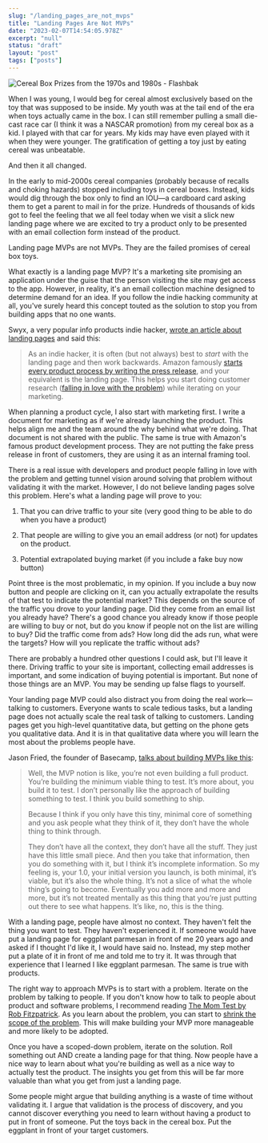 ```yaml
---
slug: "/landing_pages_are_not_mvps"
title: "Landing Pages Are Not MVPs"
date: "2023-02-07T14:54:05.978Z"
excerpt: "null"
status: "draft"
layout: "post"
tags: ["posts"]
---
```

![Cereal Box Prizes from the 1970s and 1980s - Flashbak](https://flashbak.com/wp-content/uploads/2018/10/vintage-cereal-toys.png)

When I was young, I would beg for cereal almost exclusively based on the toy that was supposed to be inside. My youth was at the tail end of the era when toys actually came in the box. I can still remember pulling a small die-cast race car (I think it was a NASCAR promotion) from my cereal box as a kid. I played with that car for years. My kids may have even played with it when they were younger. The gratification of getting a toy just by eating cereal was unbeatable.

And then it all changed.

In the early to mid-2000s cereal companies (probably because of recalls and choking hazards) stopped including toys in cereal boxes. Instead, kids would dig through the box only to find an IOU—a cardboard card asking them to get a parent to mail in for the prize. Hundreds of thousands of kids got to feel the feeling that we all feel today when we visit a slick new landing page where we are excited to try a product only to be presented with an email collection form instead of the product.

Landing page MVPs are not MVPs. They are the failed promises of cereal box toys.

What exactly is a landing page MVP? It's a marketing site promising an application under the guise that the person visiting the site may get access to the app. However, in reality, it's an email collection machine designed to determine demand for an idea. If you follow the indie hacking community at all, you've surely heard this concept touted as the solution to stop you from building apps that no one wants.

Swyx, a very popular info products indie hacker, [wrote an article about landing pages](https://www.indiehackers.com/@swyx/dd474c1b2d) and said this:

> As an indie hacker, it is often (but not always) best to _start_ with the landing page and then work backwards. Amazon famously [starts every product process by writing the press release](http://www.allthingsdistributed.com/2006/11/working_backwards.html), and your equivalent is the landing page. This helps you start doing customer research ([falling in love with the problem](https://www.wired.co.uk/article/waze-uri-levine)) while iterating on your marketing.

When planning a product cycle, I also start with marketing first. I write a document for marketing as if we're already launching the product. This helps align me and the team around the why behind what we're doing. That document is not shared with the public. The same is true with Amazon's famous product development process. They are not putting the fake press release in front of customers, they are using it as an internal framing tool.

There is a real issue with developers and product people falling in love with the problem and getting tunnel vision around solving that problem without validating it with the market. However, I do not believe landing pages solve this problem. Here's what a landing page will prove to you:

1.  That you can drive traffic to your site (very good thing to be able to do when you have a product)
    
2.  That people are willing to give you an email address (or not) for updates on the product.
    
3.  Potential extrapolated buying market (if you include a fake buy now button)
    

Point three is the most problematic, in my opinion. If you include a buy now button and people are clicking on it, can you actually extrapolate the results of that test to indicate the potential market? This depends on the source of the traffic you drove to your landing page. Did they come from an email list you already have? There's a good chance you already know if those people are willing to buy or not, but do you know if people not on the list are willing to buy? Did the traffic come from ads? How long did the ads run, what were the targets? How will you replicate the traffic without ads?

There are probably a hundred other questions I could ask, but I'll leave it there. Driving traffic to your site is important, collecting email addresses is important, and some indication of buying potential is important. But none of those things are an MVP. You may be sending up false flags to yourself.

Your landing page MVP could also distract you from doing the real work—talking to customers. Everyone wants to scale tedious tasks, but a landing page does not actually scale the real task of talking to customers. Landing pages get you high-level quantitative data, but getting on the phone gets you qualitative data. And it is in that qualitative data where you will learn the most about the problems people have.

Jason Fried, the founder of Basecamp, [talks about building MVPs like this](https://37signals.com/podcast/build-half-a-product-not-a-half-assed-project/):

> Well, the MVP notion is like, you’re not even building a full product. You’re building the minimum viable thing to test. It’s more about, you build it to test. I don’t personally like the approach of building something to test. I think you build something to ship.  
>   
> Because I think if you only have this tiny, minimal core of something and you ask people what they think of it, they don’t have the whole thing to think through.  
>   
> They don’t have all the context, they don’t have all the stuff. They just have this little small piece. And then you take that information, then you do something with it, but I think it’s incomplete information. So my feeling is, your 1.0, your initial version you launch, is both minimal, it’s viable, but it’s also the whole thing. It’s not a slice of what the whole thing’s going to become. Eventually you add more and more and more, but it’s not treated mentally as this thing that you’re just putting out there to see what happens. It’s like, no, this is the thing.

With a landing page, people have almost no context. They haven't felt the thing you want to test. They haven't experienced it. If someone would have put a landing page for eggplant parmesan in front of me 20 years ago and asked if I thought I'd like it, I would have said no. Instead, my step mother put a plate of it in front of me and told me to try it. It was through that experience that I learned I like eggplant parmesan. The same is true with products.

The right way to approach MVPs is to start with a problem. Iterate on the problem by talking to people. If you don't know how to talk to people about product and software problems, I recommend reading [The Mom Test by Rob Fitzpatrick](https://www.momtestbook.com/). As you learn about the problem, you can start to [shrink the scope of the problem](https://polluterofminds.com/blog/dont_shrink_the_scope_of_the_solution,_shrink_the_scope_of_the_problem/). This will make building your MVP more manageable and more likely to be adopted.

Once you have a scoped-down problem, iterate on the solution. Roll something out AND create a landing page for that thing. Now people have a nice way to learn about what you're building as well as a nice way to actually test the product. The insights you get from this will be far more valuable than what you get from just a landing page.

Some people might argue that building anything is a waste of time without validating it. I argue that validation is the process of discovery, and you cannot discover everything you need to learn without having a product to put in front of someone. Put the toys back in the cereal box. Put the eggplant in front of your target customers.